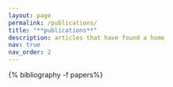 ```yaml
---
layout: page
permalink: /publications/
title: "**publications**"
description: articles that have found a home
nav: true
nav_order: 2
---
```


<!-- _pages/publications.md -->
<div class="publications">

{% bibliography -f papers%}

</div>
